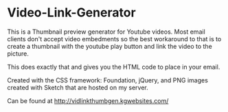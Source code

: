 # Video-Link-Generator

This is a Thumbnail preview generator for Youtube videos. Most email clients don't accept video embedments so the best workaround to that is to create a thumbnail with the youtube play button and link the video to the picture.

This does exactly that and gives you the HTML code to place in your email. 

Created with the CSS framework: Foundation, jQuery, and PNG images created with Sketch that are hosted on my server.

Can be found at http://vidlinkthumbgen.kgwebsites.com/
